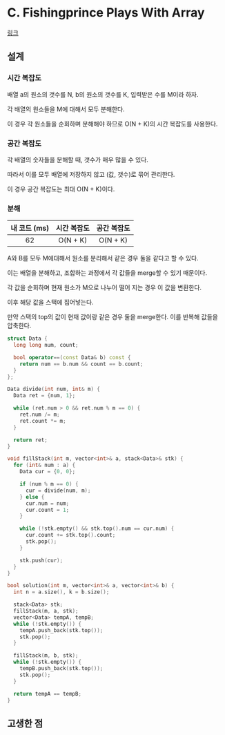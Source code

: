 # C. Fishingprince Plays With Array

[링크](https://codeforces.com/contest/1696/problem/C)

## 설계

### 시간 복잡도

배열 a의 원소의 갯수를 N, b의 원소의 갯수를 K, 입력받은 수를 M이라 하자.

각 배열의 원소들을 M에 대해서 모두 분해한다.

이 경우 각 원소들을 순회하며 분해해야 하므로 O(N + K)의 시간 복잡도를 사용한다.

### 공간 복잡도

각 배열의 숫자들을 분해할 때, 갯수가 매우 많을 수 있다.

따라서 이를 모두 배열에 저장하지 않고 (값, 갯수)로 묶어 관리한다.

이 경우 공간 복잡도는 최대 O(N + K)이다.

### 분해

| 내 코드 (ms) | 시간 복잡도 | 공간 복잡도 |
| :----------: | :---------: | :---------: |
|      62      |  O(N + K)   |  O(N + K)   |

A와 B를 모두 M에대해서 원소를 분리해서 같은 경우 둘을 같다고 할 수 있다.

이는 배열을 분해하고, 조합하는 과정에서 각 값들을 merge할 수 있기 때문이다.

각 값을 순회하며 현재 원소가 M으로 나누어 떨어 지는 경우 이 값을 변환한다.

이후 해당 값을 스택에 집어넣는다.

만약 스택의 top의 값이 현재 값이랑 같은 경우 둘을 merge한다. 이를 반복해 값들을 압축한다.

```cpp
struct Data {
  long long num, count;

  bool operator==(const Data& b) const {
    return num == b.num && count == b.count;
  }
};

Data divide(int num, int& m) {
  Data ret = {num, 1};

  while (ret.num > 0 && ret.num % m == 0) {
    ret.num /= m;
    ret.count *= m;
  }

  return ret;
}

void fillStack(int m, vector<int>& a, stack<Data>& stk) {
  for (int& num : a) {
    Data cur = {0, 0};

    if (num % m == 0) {
      cur = divide(num, m);
    } else {
      cur.num = num;
      cur.count = 1;
    }

    while (!stk.empty() && stk.top().num == cur.num) {
      cur.count += stk.top().count;
      stk.pop();
    }

    stk.push(cur);
  }
}

bool solution(int m, vector<int>& a, vector<int>& b) {
  int n = a.size(), k = b.size();

  stack<Data> stk;
  fillStack(m, a, stk);
  vector<Data> tempA, tempB;
  while (!stk.empty()) {
    tempA.push_back(stk.top());
    stk.pop();
  }

  fillStack(m, b, stk);
  while (!stk.empty()) {
    tempB.push_back(stk.top());
    stk.pop();
  }

  return tempA == tempB;
}
```

## 고생한 점
